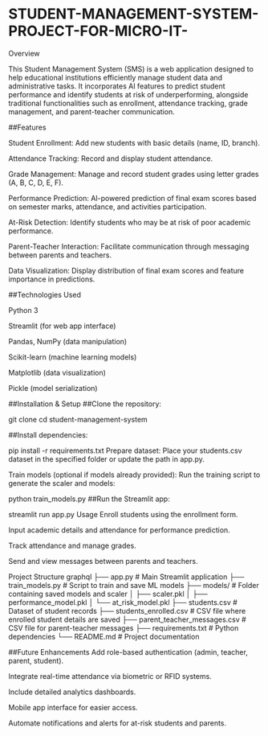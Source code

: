 # STUDENT-MANAGEMENT-SYSTEM-PROJECT-FOR-MICRO-IT-

Overview

This Student Management System (SMS) is a web application designed to help educational institutions efficiently manage student data and administrative tasks. It incorporates AI features to predict student performance and identify students at risk of underperforming, alongside traditional functionalities such as enrollment, attendance tracking, grade management, and parent-teacher communication.

##Features

Student Enrollment: Add new students with basic details (name, ID, branch).

Attendance Tracking: Record and display student attendance.

Grade Management: Manage and record student grades using letter grades (A, B, C, D, E, F).

Performance Prediction: AI-powered prediction of final exam scores based on semester marks, attendance, and activities participation.

At-Risk Detection: Identify students who may be at risk of poor academic performance.

Parent-Teacher Interaction: Facilitate communication through messaging between parents and teachers.

Data Visualization: Display distribution of final exam scores and feature importance in predictions.

##Technologies Used

Python 3

Streamlit (for web app interface)

Pandas, NumPy (data manipulation)

Scikit-learn (machine learning models)

Matplotlib (data visualization)

Pickle (model serialization)

##Installation & Setup
##Clone the repository:

git clone <repository-url>
cd student-management-system

##Install dependencies:

pip install -r requirements.txt
Prepare dataset:
Place your students.csv dataset in the specified folder or update the path in app.py.

Train models (optional if models already provided):
Run the training script to generate the scaler and models:

python train_models.py
##Run the Streamlit app:

streamlit run app.py
Usage
Enroll students using the enrollment form.

Input academic details and attendance for performance prediction.

Track attendance and manage grades.

Send and view messages between parents and teachers.

Project Structure
graphql
├── app.py                  # Main Streamlit application
├── train_models.py         # Script to train and save ML models
├── models/                 # Folder containing saved models and scaler
│   ├── scaler.pkl
│   ├── performance_model.pkl
│   └── at_risk_model.pkl
├── students.csv            # Dataset of student records
├── students_enrolled.csv   # CSV file where enrolled student details are saved
├── parent_teacher_messages.csv  # CSV file for parent-teacher messages
├── requirements.txt        # Python dependencies
└── README.md               # Project documentation


##Future Enhancements
Add role-based authentication (admin, teacher, parent, student).

Integrate real-time attendance via biometric or RFID systems.

Include detailed analytics dashboards.

Mobile app interface for easier access.

Automate notifications and alerts for at-risk students and parents.

